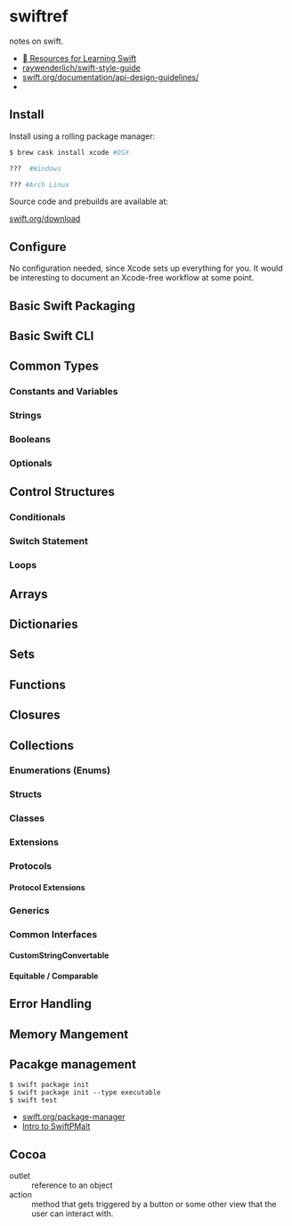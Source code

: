 # swiftref

notes on swift.


- [ Resources for Learning Swift](https://developer.apple.com/swift/resources/)
- [raywenderlich/swift-style-guide](https://github.com/raywenderlich/swift-style-guide)
- [swift.org/documentation/api-design-guidelines/](https://swift.org/documentation/api-design-guidelines/)
- []()

## Install

Install using a rolling package manager:


```sh
$ brew cask install xcode #OSX
```

```sh
???  #Windows
```

```sh
??? #Arch Linux
```

Source code and prebuilds are available at:

[swift.org/download](https://swift.org/download/#releases)

## Configure

No configuration needed, since Xcode sets up everything for you.  It would be interesting to document an Xcode-free workflow at some point.

## Basic Swift Packaging

## Basic Swift CLI

## Common Types

### Constants and Variables

### Strings

### Booleans

### Optionals

## Control Structures

### Conditionals

### Switch Statement

### Loops

## Arrays

## Dictionaries

## Sets

## Functions

## Closures

## Collections

### Enumerations (Enums)

### Structs

### Classes

### Extensions

### Protocols

#### Protocol Extensions

### Generics

### Common Interfaces

#### CustomStringConvertable

#### Equitable / Comparable

## Error Handling

## Memory Mangement

## Pacakge management

```
$ swift package init
$ swift package init --type executable
$ swift test
```

- [swift.org/package-manager](https://swift.org/package-manager/)
- [Intro to SwiftPM](https://medium.com/xcblog/apple-swift-package-manager-a-deep-dive-ebe6909a5284)[alt](http://shashikantjagtap.net/apple-swift-package-manager-a-deep-dive/)

## Cocoa

<dl>
  <dt>outlet</dt>
  <dd>reference to an object</dd>
  <dt>action</dt>
  <dd>method that gets triggered by a button or some other view that the user can interact with.</dd>
</dl>
